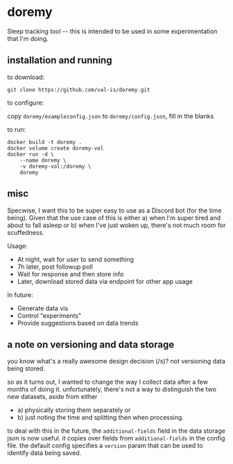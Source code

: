 # doremy
Sleep tracking tool -- this is intended to be used in some experimentation that I'm doing.

## installation and running

to download:

```
git clone https://github.com/val-is/doremy.git
```

to configure:

copy `doremy/exampleconfig.json` to `doremy/config.json`, fill in the blanks

to run:

```
docker build -t doremy .
docker volume create doremy-vol
docker run -d \
    --name doremy \
    -v doremy-vol:/doremy \
    doremy
```

## misc

Specwise, I want this to be super easy to use as a Discord bot (for the time being).
Given that the use case of this is either a) when I'm super tired and about to fall asleep or b) when I've just woken up, there's not much room for scuffedness.

Usage:
- At night, wait for user to send something
- 7h later, post followup poll
- Wait for response and then store info
- Later, download stored data via endpoint for other app usage

In future:
- Generate data vis
- Control "experiments"
- Provide suggestions based on data trends

## a note on versioning and data storage
you know what's a really awesome design decision (/s)? not versioning data being stored.

so as it turns out, I wanted to change the way I collect data after a few months of doing it.
unfortunately, there's not a way to distinguish the two new datasets, aside from either

* a) physically storing them separately or
* b) just noting the time and splitting then when processing.

to deal with this in the future, the `additional-fields` field in the data storage json is now useful.
it copies over fields from `additional-fields` in the config file.
the default config specifies a `version` param that can be used to identify data being saved.
